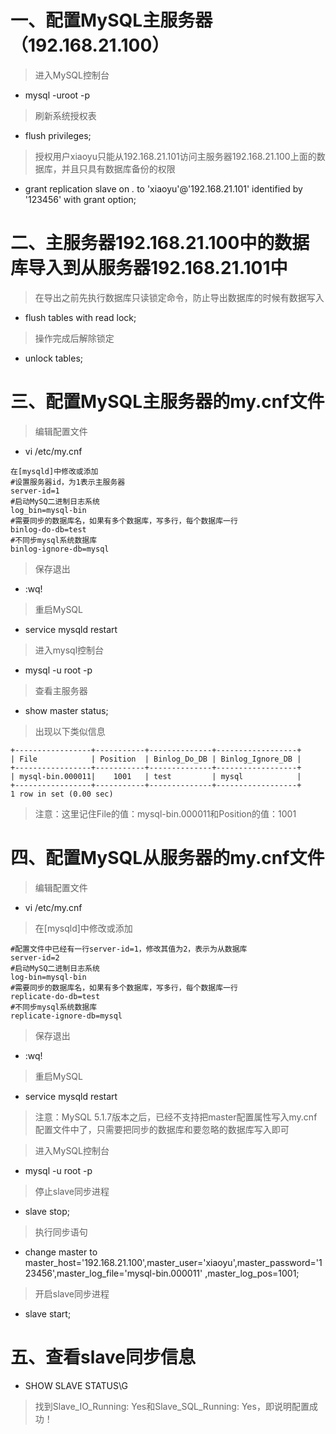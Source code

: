 # 一、配置MySQL主服务器（192.168.21.100）

> 进入MySQL控制台

- mysql  -uroot  -p   

> 刷新系统授权表

- flush privileges;   

>授权用户xiaoyu只能从192.168.21.101访问主服务器192.168.21.100上面的数据库，并且只具有数据库备份的权限

- grant replication slave  on *.* to 'xiaoyu'@'192.168.21.101' identified by '123456' with grant option; 

# 二、主服务器192.168.21.100中的数据库导入到从服务器192.168.21.101中

>在导出之前先执行数据库只读锁定命令，防止导出数据库的时候有数据写入

- flush tables with read lock; 

>操作完成后解除锁定

- unlock tables;   

# 三、配置MySQL主服务器的my.cnf文件

>编辑配置文件

- vi /etc/my.cnf   

```
在[mysqld]中修改或添加
#设置服务器id，为1表示主服务器
server-id=1   
#启动MySQ二进制日志系统
log_bin=mysql-bin  
#需要同步的数据库名，如果有多个数据库，写多行，每个数据库一行
binlog-do-db=test
#不同步mysql系统数据库
binlog-ignore-db=mysql 
```

>保存退出

- :wq!    

>重启MySQL

- service mysqld  restart  

>进入mysql控制台

- mysql -u root -p   

>查看主服务器

- show master status; 

>出现以下类似信息
```
+-----------------+-----------+--------------+------------------+
| File            | Position  | Binlog_Do_DB | Binlog_Ignore_DB |
+-----------------+-----------+--------------+------------------+
| mysql-bin.000011|    1001   | test         | mysql            |
+-----------------+-----------+--------------+------------------+
1 row in set (0.00 sec)
```

>注意：这里记住File的值：mysql-bin.000011和Position的值：1001

# 四、配置MySQL从服务器的my.cnf文件

>编辑配置文件

- vi /etc/my.cnf  

>在[mysqld]中修改或添加
```
#配置文件中已经有一行server-id=1，修改其值为2，表示为从数据库
server-id=2 
#启动MySQ二进制日志系统  
log-bin=mysql-bin
#需要同步的数据库名，如果有多个数据库，写多行，每个数据库一行
replicate-do-db=test
#不同步mysql系统数据库
replicate-ignore-db=mysql 
```

>保存退出

- :wq!    

>重启MySQL

- service mysqld restart   

>注意：MySQL 5.1.7版本之后，已经不支持把master配置属性写入my.cnf配置文件中了，只需要把同步的数据库和要忽略的数据库写入即可

>进入MySQL控制台

- mysql  -u root -p  

>停止slave同步进程

- slave stop;   

>执行同步语句

- change master to master_host='192.168.21.100',master_user='xiaoyu',master_password='123456',master_log_file='mysql-bin.000011' ,master_log_pos=1001;   

>开启slave同步进程

- slave start;    

# 五、查看slave同步信息

- SHOW SLAVE STATUS\G  

>找到Slave_IO_Running: Yes和Slave_SQL_Running: Yes，即说明配置成功！
